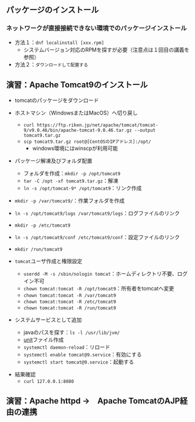 
## パッケージのインストール



### ネットワークが直接接続できない環境でのパッケージインストール

 - 方法１：`dnf localinstall [xxx.rpm]`
   - システムバージョン対応のRPMを探すが必要（注意点は１回目の講義を参照）
 - 方法２：`ダウンロードして配置する`



## 演習：Apache Tomcat9のインストール



- tomcatのパッケージをダウンロード
- ホストマシン（WindowsまたはMacOS）へ切り戻し
  - `curl https://ftp.riken.jp/net/apache/tomcat/tomcat-9/v9.0.46/bin/apache-tomcat-9.0.46.tar.gz --output tomcat9.tar.gz`
  - `scp tomcat9.tar.gz root@[CentOSのIPアドレス]:/opt/`
    - windows環境にはwinscpが利用可能



- パッケージ解凍及びフォルダ配置
  - フォルダを作成：`mkdir -p /opt/tomcat9`
  - `tar -C /opt -xf tomcat9.tar.gz`：解凍
  - `ln -s /opt/tomcat-9* /opt/tomcat9`：リンク作成
    <!-- - `mv *tomcat-9* tomcat9`：フォルダー名前変更 -->



- `mkdir -p /var/tomcat9/`：作業フォルダを作成
- `ln -s /opt/tomcat9/logs /var/tomcat9/logs`：ログファイルのリンク
- `mkdir -p /etc/tomcat9`
- `ln -s /opt/tomcat9/conf /etc/tomcat9/conf`：設定ファイルのリンク
- `mkdir /run/tomcat9`



- `tomcat`ユーザ作成と権限設定
  - `userdd -M -s /sbin/nologin tomcat`：ホームディレクトリ不要、ログイン不可
  - `chown tomcat:tomcat -R /opt/tomcat9`：所有者をtomcatへ変更
  - `chown tomcat:tomcat -R /var/tomcat9`
  - `chown tomcat:tomcat -R /etc/tomcat9`
  - `chown tomcat:tomcat -R /run/tomcat9`



- システムサービスとして追加
  - javaのパスを探す：`ls -l /usr/lib/jvm/`
  - [unit](./tomcat@.service)ファイル作成
  - `systemctl daemon-reload`：リロード
  - `systemctl enable tomcat@9.service`：有効にする
  - `systemctl start tomcat@9.service`：起動する
<!-- 
  - `firewall-cmd --add-port=8080/tcp --permanent`
-->



- 結果確認
  - `curl 127.0.0.1:8080`



## 演習：Apache httpd →　Apache TomcatのAJP経由の連携

<!--
### rpmの常用コマンド

- `rpm [-i|-U|-F|-e|-q]`：インストール、アップグレード／インストール、アップグレード、アンインストール、検索
  - `-i`：--install
  - `-U`：--upgrade
  - `-F [--nodeps]`：--freshen
  - `-e [--nodeps]`：--erase
  - `--nodeps`：依存関係無視
-->
<!--
  - `-q [-a][-f ファイル名][-p パッケージファイル名][-c][-d][-i][-l][-R][--changelog]`
    - `-a`：インストールずみの全てのパッケージを表示
    - `-f ファイル名`：指定したファイルを含むパッケージ名を表示
    - `-p パッケージファイル名`：対象としてパッケージファイルを指定する
    - `-c`：設定ファイル
    - `-d`：ドキュメント
    - `-i`：パッケージ情報表示
    - `-l`：パッケージに含まれるファイルを表示
    - `-R|--requires`：パッケージが依存しているファイル等を表示
-->
